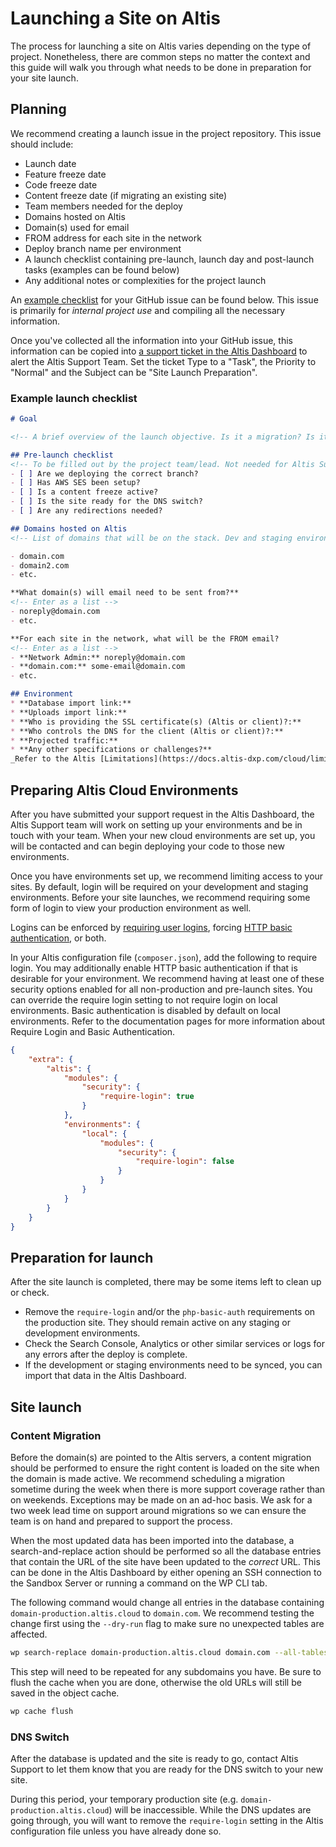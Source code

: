 # Launching a Site on Altis

The process for launching a site on Altis varies depending on the type of project. Nonetheless, there are common steps no matter the context and this guide will walk you through what needs to be done in preparation for your site launch.

## Planning

We recommend creating a launch issue in the project repository. This issue should include:

* Launch date
* Feature freeze date
* Code freeze date
* Content freeze date (if migrating an existing site)
* Team members needed for the deploy
* Domains hosted on Altis
* Domain(s) used for email
* FROM address for each site in the network
* Deploy branch name per environment
* A launch checklist containing pre-launch, launch day and post-launch tasks (examples can be found below)
* Any additional notes or complexities for the project launch

An [example checklist](#Example-launch-checklist) for your GitHub issue can be found below. This issue is primarily for _internal project use_ and compiling all the necessary information.

Once you've collected all the information into your GitHub issue, this information can be copied into [a support ticket in the Altis Dashboard](https://docs.altis-dxp.com/guides/getting-help-with-altis/) to alert the Altis Support Team. Set the ticket Type to a "Task", the Priority to "Normal" and the Subject can be "Site Launch Preparation".

### Example launch checklist

```markdown
# Goal

<!-- A brief overview of the launch objective. Is it a migration? Is it a new site? -->

## Pre-launch checklist
<!-- To be filled out by the project team/lead. Not needed for Altis Support ticket. -->
- [ ] Are we deploying the correct branch?
- [ ] Has AWS SES been setup?
- [ ] Is a content freeze active?
- [ ] Is the site ready for the DNS switch?
- [ ] Are any redirections needed?

## Domains hosted on Altis
<!-- List of domains that will be on the stack. Dev and staging environments do not need to be included in the list. -->

- domain.com
- domain2.com
- etc.

**What domain(s) will email need to be sent from?**
<!-- Enter as a list -->
- noreply@domain.com
- etc.

**For each site in the network, what will be the FROM email?
<!-- Enter as a list -->
- **Network Admin:** noreply@domain.com
- **domain.com:** some-email@domain.com
- etc.

## Environment
* **Database import link:**
* **Uploads import link:**
* **Who is providing the SSL certificate(s) (Altis or client)?:**
* **Who controls the DNS for the client (Altis or client)?:**
* **Projected traffic:**
* **Any other specifications or challenges?**
_Refer to the Altis [Limitations](https://docs.altis-dxp.com/cloud/limitations/) and [Page Caching](https://docs.altis-dxp.com/cloud/page-caching/) guides for specifics around what requests can be supported._


```

## Preparing Altis Cloud Environments
After you have submitted your support request in the Altis Dashboard, the Altis Support team will work on setting up your environments and be in touch with your team. When your new cloud environments are set up, you will be contacted and can begin deploying your code to those new environments.

Once you have environments set up, we recommend limiting access to your sites. By default, login will be required on your development and staging environments. Before your site launches, we recommend requiring some form of login to view your production environment as well.

Logins can be enforced by [requiring user logins](https://docs.altis-dxp.com/security/require-login/), forcing [HTTP basic authentication](https://docs.altis-dxp.com/security/php-basic-auth/), or both.

In your Altis configuration file (`composer.json`), add the following to require login. You may additionally enable HTTP basic authentication if that is desirable for your environment. We recommend having at least one of these security options enabled for all non-production and pre-launch sites. You can override the require login setting to not require login on local environments. Basic authentication is disabled by default on local environments. Refer to the documentation pages for more information about Require Login and Basic Authentication.

```json
{
	"extra": {
		"altis": {
			"modules": {
				"security": {
					"require-login": true
				}
			},
			"environments": {
				"local": {
					"modules": {
						"security": {
							"require-login": false
						}
					}
				}
			}
		}
	}
}
```

## Preparation for launch

After the site launch is completed, there may be some items left to clean up or check.

- Remove the `require-login` and/or the `php-basic-auth` requirements on the production site. They should remain active on any staging or development environments.
- Check the Search Console, Analytics or other similar services or logs for any errors after the deploy is complete.
- If the development or staging environments need to be synced, you can import that data in the Altis Dashboard.

## Site launch

### Content Migration

Before the domain(s) are pointed to the Altis servers, a content migration should be performed to ensure the right content is loaded on the site when the domain is made active. We recommend scheduling a migration sometime during the week when there is more support coverage rather than on weekends. Exceptions may be made on an ad-hoc basis. We ask for a two week lead time on support around migrations so we can ensure the team is on hand and prepared to support the process.

When the most updated data has been imported into the database, a search-and-replace action should be performed so all the database entries that contain the URL of the site have been updated to the _correct_ URL. This can be done in the Altis Dashboard by either opening an SSH connection to the Sandbox Server or running a command on the WP CLI tab.

The following command would change all entries in the database containing `domain-production.altis.cloud` to `domain.com`. We recommend testing the change first using the `--dry-run` flag to make sure no unexpected tables are affected.

```bash
wp search-replace domain-production.altis.cloud domain.com --all-tables --network --url=domain-production.altis.cloud
```

This step will need to be repeated for any subdomains you have. Be sure to flush the cache when you are done, otherwise the old URLs will still be saved in the object cache.

```bash
wp cache flush
```

### DNS Switch

After the database is updated and the site is ready to go, contact Altis Support to let them know that you are ready for the DNS switch to your new site.

During this period, your temporary production site (e.g. `domain-production.altis.cloud`) will be inaccessible. While the DNS updates are going through, you will want to remove the `require-login` setting in the Altis configuration file unless you have already done so.
